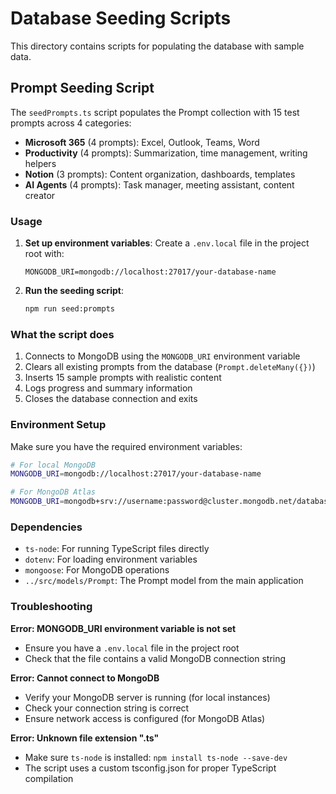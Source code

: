 # Database Seeding Scripts

This directory contains scripts for populating the database with sample data.

## Prompt Seeding Script

The `seedPrompts.ts` script populates the Prompt collection with 15 test prompts across 4 categories:

- **Microsoft 365** (4 prompts): Excel, Outlook, Teams, Word
- **Productivity** (4 prompts): Summarization, time management, writing helpers
- **Notion** (3 prompts): Content organization, dashboards, templates
- **AI Agents** (4 prompts): Task manager, meeting assistant, content creator

### Usage

1. **Set up environment variables**: Create a `.env.local` file in the project root with:
   ```
   MONGODB_URI=mongodb://localhost:27017/your-database-name
   ```

2. **Run the seeding script**:
   ```bash
   npm run seed:prompts
   ```

### What the script does

1. Connects to MongoDB using the `MONGODB_URI` environment variable
2. Clears all existing prompts from the database (`Prompt.deleteMany({})`)
3. Inserts 15 sample prompts with realistic content
4. Logs progress and summary information
5. Closes the database connection and exits

### Environment Setup

Make sure you have the required environment variables:

```bash
# For local MongoDB
MONGODB_URI=mongodb://localhost:27017/your-database-name

# For MongoDB Atlas
MONGODB_URI=mongodb+srv://username:password@cluster.mongodb.net/database-name?retryWrites=true&w=majority
```

### Dependencies

- `ts-node`: For running TypeScript files directly
- `dotenv`: For loading environment variables
- `mongoose`: For MongoDB operations
- `../src/models/Prompt`: The Prompt model from the main application

### Troubleshooting

**Error: MONGODB_URI environment variable is not set**
- Ensure you have a `.env.local` file in the project root
- Check that the file contains a valid MongoDB connection string

**Error: Cannot connect to MongoDB**
- Verify your MongoDB server is running (for local instances)
- Check your connection string is correct
- Ensure network access is configured (for MongoDB Atlas)

**Error: Unknown file extension ".ts"**
- Make sure `ts-node` is installed: `npm install ts-node --save-dev`
- The script uses a custom tsconfig.json for proper TypeScript compilation
